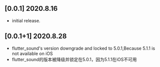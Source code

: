 ## [0.0.1] 2020.8.16

* initial release.

## [0.0.1+1] 2020.8.28

* flutter_sound's version downgrade and locked  to 5.0.1,Because 5.1.1 is not available on iOS
* flutter_sound的版本被降级并锁定在5.0.1，因为5.1.1在iOS不可用